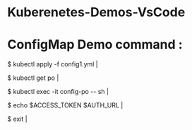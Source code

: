 # Kuberenetes-Demos-VsCode

# ConfigMap Demo command :

$ kubectl apply -f config1.yml |

$ kubectl get po | 

$ kubectl exec -it config-po -- sh  |

$ echo $ACCESS_TOKEN $AUTH_URL  |

$ exit  |
